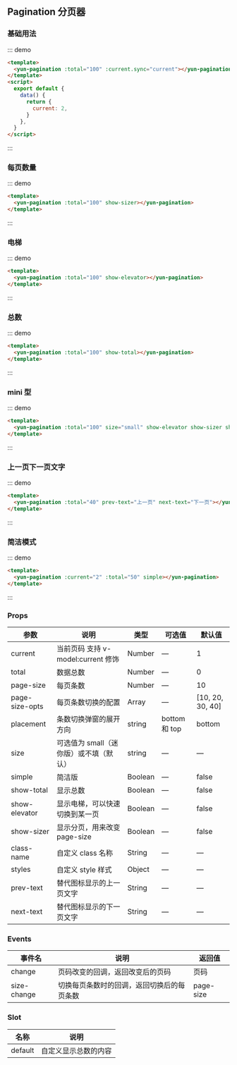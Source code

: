 ## Pagination 分页器

### 基础用法

::: demo

```html
<template>
  <yun-pagination :total="100" :current.sync="current"></yun-pagination>
</template>
<script>
  export default {
    data() {
      return {
        current: 2,
      }
    },
  }
</script>
```

:::

### 每页数量

::: demo

```html
<template>
  <yun-pagination :total="100" show-sizer></yun-pagination>
</template>
```

:::

### 电梯

::: demo

```html
<template>
  <yun-pagination :total="100" show-elevator></yun-pagination>
</template>
```

:::

### 总数

::: demo

```html
<template>
  <yun-pagination :total="100" show-total></yun-pagination>
</template>
```

:::

### mini 型

::: demo

```html
<template>
  <yun-pagination :total="100" size="small" show-elevator show-sizer show-total></yun-pagination>
</template>
```

:::

### 上一页下一页文字

::: demo

```html
<template>
  <yun-pagination :total="40" prev-text="上一页" next-text="下一页"></yun-pagination>
</template>
```

:::

### 简洁模式

::: demo

```html
<template>
  <yun-pagination :current="2" :total="50" simple></yun-pagination>
</template>
```

:::

### Props

| 参数           | 说明                                   | 类型    | 可选值        | 默认值           |
| -------------- | -------------------------------------- | ------- | ------------- | ---------------- |
| current        | 当前页码 支持 v-model:current 修饰     | Number  | —             | 1                |
| total          | 数据总数                               | Number  | —             | 0                |
| page-size      | 每页条数                               | Number  | —             | 10               |
| page-size-opts | 每页条数切换的配置                     | Array   | —             | [10, 20, 30, 40] |
| placement      | 条数切换弹窗的展开方向                 | string  | bottom 和 top | bottom           |
| size           | 可选值为 small（迷你版）或不填（默认） | string  | —             | —                |
| simple         | 简洁版                                 | Boolean | —             | false            |
| show-total     | 显示总数                               | Boolean | —             | false            |
| show-elevator  | 显示电梯，可以快速切换到某一页         | Boolean | —             | false            |
| show-sizer     | 显示分页，用来改变 page-size           | Boolean | —             | false            |
| class-name     | 自定义 class 名称                      | String  | —             | —                |
| styles         | 自定义 style 样式                      | Object  | —             | —                |
| prev-text      | 替代图标显示的上一页文字               | String  | —             | —                |
| next-text      | 替代图标显示的下一页文字               | String  | —             | —                |

### Events

| 事件名      | 说明                                       | 返回值    |
| ----------- | ------------------------------------------ | --------- |
| change      | 页码改变的回调，返回改变后的页码           | 页码      |
| size-change | 切换每页条数时的回调，返回切换后的每页条数 | page-size |

### Slot

| 名称    | 说明                 |
| ------- | -------------------- |
| default | 自定义显示总数的内容 |
